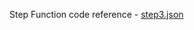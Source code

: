 
Step Function code reference - [step3.json](https://github.com/SrushithR/build-your-own-newsletter-step-functions-workshop/blob/main/step-functions/step3.json)